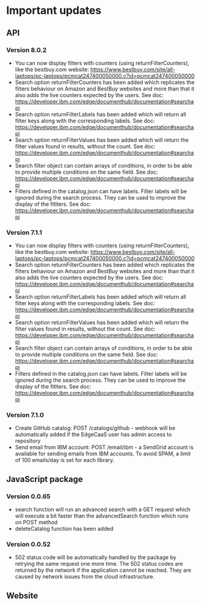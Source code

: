 # Important updates

## API


### Version 8.0.2

- You can now display filters with counters (using returnFilterCounters), like the bestbuy.com website: https://www.bestbuy.com/site/all-laptops/pc-laptops/pcmcat247400050000.c?id=pcmcat247400050000
- Search option returnFilterCounters has been added which replicates the filters behaviour on Amazon and BestBuy websites and more than that it also adds the live counters expected by the users. See doc: https://developer.ibm.com/edge/documenthub/documentation#searchapi
- Search option returnFilterLabels has been added which will return all filter keys along with the corresponding labels. See doc: https://developer.ibm.com/edge/documenthub/documentation#searchapi
- Search option returnFilterValues has been added which will return the filter values found in results, without the count. See doc: https://developer.ibm.com/edge/documenthub/documentation#searchapi
- Search filter object can contain arrays of conditions, in order to be able to provide multiple conditions on the same field. See doc: https://developer.ibm.com/edge/documenthub/documentation#searchapi
- Filters defined in the catalog.json can have labels. Filter labels will be ignored during the search process. They can be used to improve the display of the fitlters. See doc: https://developer.ibm.com/edge/documenthub/documentation#searchapi

### Version 7.1.1

- You can now display filters with counters (using returnFilterCounters), like the bestbuy.com website: https://www.bestbuy.com/site/all-laptops/pc-laptops/pcmcat247400050000.c?id=pcmcat247400050000
- Search option returnFilterCounters has been added which replicates the filters behaviour on Amazon and BestBuy websites and more than that it also adds the live counters expected by the users. See doc: https://developer.ibm.com/edge/documenthub/documentation#searchapi
- Search option returnFilterLabels has been added which will return all filter keys along with the corresponding labels. See doc: https://developer.ibm.com/edge/documenthub/documentation#searchapi
- Search option returnFilterValues has been added which will return the filter values found in results, without the count. See doc: https://developer.ibm.com/edge/documenthub/documentation#searchapi
- Search filter object can contain arrays of conditions, in order to be able to provide multiple conditions on the same field. See doc: https://developer.ibm.com/edge/documenthub/documentation#searchapi
- Filters defined in the catalog.json can have labels. Filter labels will be ignored during the search process. They can be used to improve the display of the fitlters. See doc: https://developer.ibm.com/edge/documenthub/documentation#searchapi

### Version 7.1.0

- Create GitHub catalog: POST /catalogs/github - webhook will be automatically added if the EdgeCaaS user has admin access to repository
- Send email from IBM account: POST /email/ibm - a SendGrid account is available for sending emails from IBM accounts. To avoid SPAM, a limit of 100 emails/day is set for each library.


## JavaScript package

### Version 0.0.65
- search function will run an advanced search with a GET request which will execute a bit faster than the advancedSearch function which runs on POST method
- deleteCatalog function has been added

### Version 0.0.52
- 502 status code will be automatically handled by the package by retrying the same request one more time. 
The 502 status codes are returned by the network if the application cannot be reached. They are caused by network issues from the cloud infrastructure.


## Website
